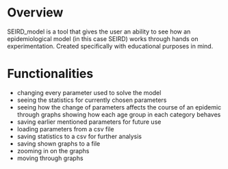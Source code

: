 # Overview
SEIRD_model is a tool that gives the user an ability to see how an epidemiological model (in this case SEIRD) works through hands on experimentation. Created specifically with educational purposes in mind. 

# Functionalities
- changing every parameter used to solve the model
- seeing the statistics for currently chosen parameters
- seeing how the change of parameters affects the course of an epidemic through graphs showing how each age group in each category behaves
- saving earlier mentioned parameters for future use
- loading parameters from a csv file
- saving statistics to a csv for further analysis
- saving shown graphs to a file
- zooming in on the graphs
- moving through graphs
